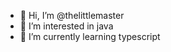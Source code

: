- 👋 Hi, I’m @thelittlemaster
- 👀 I’m interested in java
- 🌱 I’m currently learning typescript

<!---
thelittlemaster/thelittlemaster is a ✨ special ✨ repository because its `README.md` (this file) appears on your GitHub profile.
You can click the Preview link to take a look at your changes.
--->
